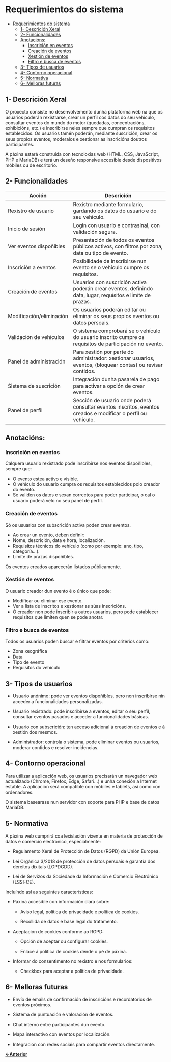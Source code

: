 # Requerimientos do sistema

- [Requerimientos do sistema](#requerimientos-do-sistema)
  - [1- Descrición Xeral](#1--descrición-xeral)
  - [2- Funcionalidades](#2--funcionalidades)
  - [Anotacións:](#anotacións)
    - [Inscrición en eventos](#inscrición-en-eventos)
    - [Creación de eventos](#creación-de-eventos)
    - [Xestión de eventos](#xestión-de-eventos)
    - [Filtro e busca de eventos](#filtro-e-busca-de-eventos)
  - [3- Tipos de usuarios](#3--tipos-de-usuarios)
  - [4- Contorno operacional](#4--contorno-operacional)
  - [5- Normativa](#5--normativa)
  - [6- Melloras futuras](#6--melloras-futuras)

## 1- Descrición Xeral

O proxecto consiste no desenvolvemento dunha plataforma web na que os usuarios poderán rexistrarse, crear un perfil cos datos do seu vehículo, consultar eventos do mundo do motor (quedadas, concentracións, exhibicións, etc.) e inscribirse neles sempre que cumpran os requisitos establecidos. Os usuarios tamén poderán, mediante suscrición, crear os seus propios eventos, moderalos e xestionar as inscricións doutros participantes.

A páxina estará construída con tecnoloxías web (HTML, CSS, JavaScript, PHP e MariaDB) e terá un deseño responsive accesible desde dispositivos móbiles ou de escritorio.

## 2- Funcionalidades

| Acción   |  Descrición        |
|----------|--------------------|
| Rexistro de usuario	| Rexistro mediante formulario, gardando os datos do usuario e do seu vehículo.| 
| Inicio de sesión | Login con usuario e contrasinal, con validación segura.|
| Ver eventos dispoñibles |	Presentación de todos os eventos públicos activos, con filtros por zona, data ou tipo de evento.|
| Inscrición a eventos | Posibilidade de inscribirse nun evento se o vehículo cumpre os requisitos.|
| Creación de eventos | Usuarios con suscrición activa poderán crear eventos, definindo data, lugar, requisitos e límite de prazas.|
|Modificación/eliminación	| Os usuarios poderán editar ou eliminar os seus propios eventos ou datos persoais.|
|Validación de vehículos | O sistema comprobará se o vehículo do usuario inscrito cumpre os requisitos de participación no evento.|
| Panel de administración	| Para xestión por parte do administrador: xestionar usuarios, eventos, (bloquear contas) ou revisar contidos.|
|Sistema de suscrición | Integración dunha pasarela de pago para activar a opción de crear eventos.|
| Panel de perfil |	Sección de usuario onde poderá consultar eventos inscritos, eventos creados e modificar o perfil ou vehículo.|

## Anotacións:

### Inscrición en eventos
Calquera usuario rexistrado pode inscribirse nos eventos dispoñibles, sempre que:
- O evento estea activo e visible.
- O vehículo do usuario cumpra os requisitos establecidos polo creador do evento.
- Se validen os datos e sexan correctos para poder participar, o cal o usuario poderá velo no seu panel de perfil.

### Creación de eventos

Só os usuarios con subscrición activa poden crear eventos.
- Ao crear un evento, deben definir:
- Nome, descrición, data e hora, localización.
- Requisitos técnicos do vehículo (como por exemplo: ano, tipo, categoría...).
- Límite de prazas dispoñibles.

Os eventos creados aparecerán listados públicamente.

### Xestión de eventos

O usuario creador dun evento é o único que pode:
- Modificar ou eliminar ese evento.
- Ver a lista de inscritos e xestionar as súas inscricións.
- O creador non pode inscribir a outros usuarios, pero pode establecer requisitos que limiten quen se pode anotar.

### Filtro e busca de eventos
Todos os usuarios poden buscar e filtrar eventos por criterios como:
- Zona xeográfica
- Data
- Tipo de evento
- Requisitos do vehículo

## 3- Tipos de usuarios
- Usuario anónimo: pode ver eventos dispoñibles, pero non inscribirse nin acceder a funcionalidades personalizadas.
 
- Usuario rexistrado: pode inscribirse a eventos, editar o seu perfil, consultar eventos pasados e acceder a funcionalidades básicas.

- Usuario con subscrición: ten acceso adicional á creación de eventos e á xestión dos mesmos.
 
- Administrador: controla o sistema, pode eliminar eventos ou usuarios, moderar contidos e resolver incidencias.

## 4- Contorno operacional
Para utilizar a aplicación web, os usuarios precisarán un navegador web actualizado (Chrome, Firefox, Edge, Safari...) e unha conexión a Internet estable.
A aplicación será compatible con móbiles e tablets, así como con ordenadores.

O sistema basearase nun servidor con soporte para PHP e base de datos MariaDB.

## 5- Normativa
A páxina web cumprirá coa lexislación vixente en materia de protección de datos e comercio electrónico, especialmente:

- Regulamento Xeral de Protección de Datos (RGPD) da Unión Europea.

- Lei Orgánica 3/2018 de protección de datos persoais e garantía dos dereitos dixitais (LOPDGDD).

- Lei de Servizos da Sociedade da Información e Comercio Electrónico (LSSI-CE).

Incluíndo así as seguintes características:

- Páxina accesible con información clara sobre:

  - Aviso legal, política de privacidade e política de cookies.

  - Recollida de datos e base legal do tratamento.

- Aceptación de cookies conforme ao RGPD:

  - Opción de aceptar ou configurar cookies.

  - Enlace á política de cookies dende o pé de páxina.

- Informar do consentimento no rexistro e nos formularios:

  - Checkbox para aceptar a política de privacidade.

## 6- Melloras futuras
- Envío de emails de confirmación de inscricións e recordatorios de eventos próximos.

- Sistema de puntuación e valoración de eventos.

- Chat interno entre participantes dun evento.
 
- Mapa interactivo con eventos por localización.

- Integración con redes sociais para compartir eventos directamente.

[**<-Anterior**](../../README.md)

